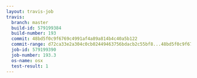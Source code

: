 ```yaml
---
layout: travis-job
travis:
  branch: master
  build-id: 579199384
  build-number: 193
  commit: 48bd5f0c9f6769c4991af4a89a814b4c40a5b122
  commit-range: d72ca33e2a304c0cb02449463756bdacb2c55bf8...48bd5f0c9f6769c4991af4a89a814b4c40a5b122
  job-id: 579199390
  job-number: 193.3
  os-name: osx
  test-result: 1
---
```

